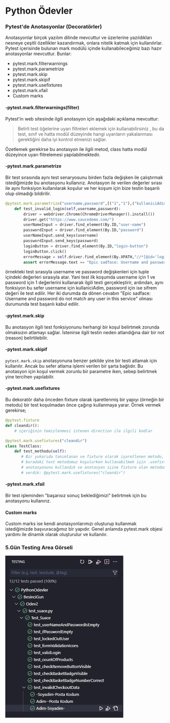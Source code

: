 # Python Ödevler
### Pytest'de Anotasyonlar (Decoratörler)
Anotasyonlar birçok yazılım dilinde mevcuttur ve üzerlerine yazıldıkları nesneye çeşitli özellikler kazandırmak, onlara nitelik katmak için kullanılırlar. Pytest içerisinde bulunan mark modülü içinde kullanabileceğimiz bazı hazır anotasyonlar mevcuttur. Bunlar:

- pytest.mark.filterwarnings
- pytest.mark.parametrize
- pytest.mark.skip
- pytest.mark.skipif
- pytest.mark.usefixtures
- pytest.mark.xfail
- Custom marks

#### -pytest.mark.filterwarnings(filter)
Pytest'in web sitesinde ilgili anotasyon için aşağıdaki açıklama mevcuttur:
> Belirli test öğelerine uyarı filtreleri eklemek için kullanabilirsiniz , bu da test, sınıf ve hatta modül düzeyinde hangi uyarıların yakalanması gerektiğini daha iyi kontrol etmenizi sağlar.

Özetlemek gerekirse bu anotasyon ile ilgili metod, class hatta modül düzeyince uyarı flitrelemesi yapılabilmektedir.

#### -pytest.mark.parametrize
Bir test sırasında aynı test senaryosunu birden fazla değişken ile çalıştırmak istediğimizde bu anotasyonu kullanırız. Anotasyon ile verilen değerler sırası ile aynı fonksiyon kullanılarak koşulur ve her koşum için bize testin başarılı olup olmadığı bildirilir.

```python
@pytest.mark.parametrize("username,password",[("1","1"),("kullaniciAdim","sifrem")])
    def test_invalid_login(self,username,password):   
        driver = webdriver.Chrome(ChromeDriverManager().install())        
        driver.get("https://www.saucedemo.com/")     
        userNameInput = driver.find_element(By.ID,"user-name")        
        passwordInput = driver.find_element(By.ID,"password")
        userNameInput.send_keys(username)
        passwordInput.send_keys(password)
        loginButton = driver.find_element(By.ID,"login-button")
        loginButton.click()
        errorMessage = self.driver.find_element(By.XPATH,"//*[@id='login_button_container']/div/form/div[3]/h3")                
        assert errorMessage.text == "Epic sadface: Username and password do not match any user in this service"
```
örnekteki test sırasıyla username ve password değişkenleri için tuple içindeki değerleri sırasıyla atar. Yani test ilk koşumda username için 1 ve password için 1 değerlerini kullanarak ilgili testi gerçekleştirir, ardından, aynı fonksiyon bu sefer username için kullaniciAdim, password için ise sifrem değeri ile test edilir. Her iki durumda da dönen cevabın "Epic sadface: Username and password do not match any user in this service" olması durumunda test başarılı kabul edilir.

#### -pytest.mark.skip
Bu anotasyon ilgili test fonksiyonunu herhangi bir koşul belirtmek zorunda olmaksızın atlamayı sağlar. İstenirse ilgili testin neden atlandığına dair bir not (reason) belirtilebilir.

#### -pytest.mark.skipif
`pytest.mark.skip` anotasyonuna benzer şekilde yine bir testi atlamak için kullanılır. Ancak bu sefer atlama işlemi verilen bir şarta bağlıdır. Bu anotasyon için koşul vermek zorunlu bir parametre iken, sebep belirtmek yine tercihen yapılabilir.

#### -pytest.mark.usefixtures
Bu dekoratör daha önceden fixture olarak işaretlenmiş bir yapıyı (örneğin bir metodu) bir test koşulmadan önce çağırıp kullanmaya yarar. Örnek vermek gerekirse;

```python
@pytest.fixture
def cleandir():
    # içeriğinin temizlenmesi istenen direction ile ilgili kodlar
```

```python
@pytest.mark.usefixtures("cleandir")
class TestClass:
    def test_methodu(self):
       # Bir yukarıda tanımlanan ve fixture olarak işaretlenen metodu, 
       # buradaki test metodumuz koşulurken kullanabilmek için .usefixtures 
       # anotasyonunu kullandık ve anotasyon içine fixture olan metodumuzun adını 
       # verdik: @pytest.mark.usefixtures("cleandir")
```

#### -pytest.mark.xfail
Bir test işleminden "başarısız sonuç beklediğimizi" belirtmek için bu anotasyonu kullanırız.

#### Custom marks
Custom marks ise kendi anotasyonlarımızı oluşturup kullanmak istediğimizde başvuracağımız bir yapıdır. Genel anlamda pytest.mark objesi yardımı ile dinamik olarak oluşturulur ve kullanılır.

### 5.Gün Testing Area Görseli
![](https://github.com/mtopallar/PythonOdevler/blob/master/BesinciGun/Odev2/testing_area.jpg)